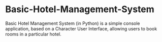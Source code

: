 # Basic-Hotel-Management-System
Basic Hotel Management System (in Python) is a simple console application, based on a Character User Interface, allowing users to book rooms in a particular hotel.
